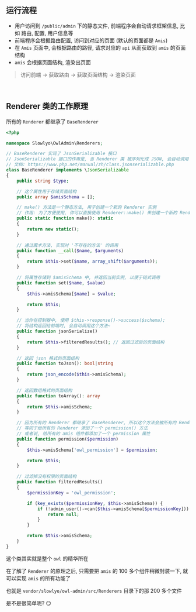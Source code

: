 ## __运行流程__

- 用户访问到 `/public/admin` 下的静态文件, 前端程序会自动请求框架信息, 比如 路由, 配置, 用户信息等
- 前端程序会根据路由配置, 访问到对应的页面 (默认的页面都是 `Amis`)
- 在 `Amis` 页面中, 会根据路由的路径, 请求对应的 `api` 从而获取到 `amis` 的页面结构
- `amis` 会根据页面结构, 渲染出页面

> 访问前端 → 获取路由 → 获取页面结构 → 渲染页面

<br>

## __Renderer 类的工作原理__

所有的 `Renderer` 都继承了 `BaseRenderer`

```php
<?php

namespace Slowlyo\OwlAdmin\Renderers;

// BaseRenderer 实现了 JsonSerializable 接口
// JsonSerializable 接口的作用是, 当 Renderer 类 被序列化成 JSON, 会自动调用 jsonSerialize() 方法
// 文档: https://www.php.net/manual/zh/class.jsonserializable.php
class BaseRenderer implements \JsonSerializable
{
    public string $type;

    // 这个属性用于存储页面结构
    public array $amisSchema = [];

    // make() 方法是一个静态方法, 用于创建一个新的 Renderer 实例
    // 作用: 为了方便使用, 你可以直接使用 Renderer::make() 来创建一个新的 Renderer 实例, 而不需要使用 new Renderer()
    public static function make(): static
    {
        return new static();
    }

    // 通过魔术方法, 实现对 '不存在的方法' 的调用
    public function __call($name, $arguments)
    {
        return $this->set($name, array_shift($arguments));
    }

    // 将属性存储到 $amisSchema 中, 并返回当前实例, 以便于链式调用
    public function set($name, $value)
    {
        $this->amisSchema[$name] = $value;

        return $this;
    }

    // 当你在控制器中, 使用 $this->response()->success($schema);
    // 将结构返回给前端时, 会自动调用这个方法~
    public function jsonSerialize()
    {
        return $this->filteredResults(); // 返回过滤后的页面结构
    }

    // 返回 json 格式的页面结构
    public function toJson(): bool|string
    {
        return json_encode($this->amisSchema);
    }

    // 返回数组格式的页面结构
    public function toArray(): array
    {
        return $this->amisSchema;
    }

    // 因为所有的 Renderer 都继承了 BaseRenderer, 所以这个方法会被所有的 Renderer 继承
    // 等同于给所有的 Renderer 添加了一个 permission() 方法
    // 或者说, 给所有的 amis 组件都添加了一个 permission 属性
    public function permission($permission)
    {
        $this->amisSchema['owl_permission'] = $permission;

        return $this;
    }

    // 过滤掉没有权限的页面结构
    public function filteredResults()
    {
        $permissionKey = 'owl_permission';

        if (key_exists($permissionKey, $this->amisSchema)) {
            if (!admin_user()->can($this->amisSchema[$permissionKey])) {
                return null;
            }
        }

        return $this->amisSchema;
    }
}
```

这个类其实就是整个 `owl` 的精华所在

在了解了 `Renderer` 的原理之后, 只需要把 `amis` 的 100 多个组件稍微封装一下, 就可以实现 `amis` 的所有功能了

也就是 `vendor/slowlyo/owl-admin/src/Renderers` 目录下的那 200 多个文件

是不是很简单呢? 😏

